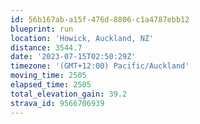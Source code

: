```yaml
---
id: 56b167ab-a15f-476d-8806-c1a4787ebb12
blueprint: run
location: 'Howick, Auckland, NZ'
distance: 3544.7
date: '2023-07-15T02:50:29Z'
timezone: '(GMT+12:00) Pacific/Auckland'
moving_time: 2505
elapsed_time: 2505
total_elevation_gain: 39.2
strava_id: 9566706939
---
```

